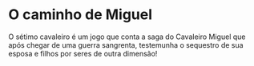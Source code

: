 
# O caminho de Miguel

O sétimo cavaleiro é um jogo que conta a saga do Cavaleiro Miguel que após chegar de uma guerra sangrenta, testemunha o sequestro de sua esposa e filhos por seres de outra dimensão!
